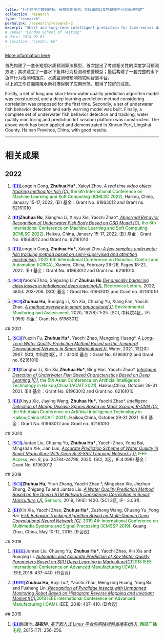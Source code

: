 ```yaml
---
title: "针对时序型数据的短、长期智能预测，目标跟踪以及物联网平台和系统构建"
collection: research
type: "research"
permalink: /research/research-2
excerpt: "Short and long-term intelligent prediction for time-series data, object tracking, and IoT platform and software system construction"
# venue: "London School of Testing"
# date: 2014-02-01
# location: "London, UK"
---
```


[More information here](http://example2.com)

首先构建了一套长短期水质预测算法模型，首次提出了考虑相关性的深度学习预测方法；其次建立了一套水下鱼体行为检测和预警模型；最后构建了一套完整的水下鱼体行为检测和跟踪、水质监测和预测物联网智慧平台。<br>
以上的工作在海南陵水新村港得到了应用示范，取得了较好的成效。

Firstly, a set of long and short-term water quality prediction algorithm model was constructed, and a deep learning prediction method considering correlation was proposed for the first time. Secondly, a set of underwater fish behavior detection and early warning model was built. Finally, a complete set of underwater fish behavior detection and tracking, water quality monitoring and prediction IoT wisdom platform was constructed. The above work has been applied and demonstrated in Xincun Port, Lingshui County, Hainan Province, China, with good results.

<hr>

<!-- <a name="02"></a>
# 2. Short and long-term intelligent prediction for time-series data, object tracking, and IoT platform and software system construction (针对时序型数据的短、长期智能预测，目标跟踪以及物联网平台和系统构建) -->
# 相关成果
## 2022
<ol>
<!--
<p style="margin-top: 8px;"><li><font face="verdana" color="blue"><b>[AAAI]</b></font> Weixuan Liang, <b>Xinwang Liu</b>, Sihang Zhou, Jiyuan Liu, Siwei Wang, En Zhu: <i><u>Robust Graph-based Multi-view Clustering</u></i>. <font color="green">AAAI 2022.</font> (CCF Rank A)<a href = "https://www.aaai.org/AAAI22Papers/AAAI-3353.LiangW.pdf">[PDF]</a><a href = "https://github.com/wxliang/RG-MVC">[Code]</a></li></p>
-->
 
 <!--2-2022-1-->
 <p style="margin-top: 8px;"><li><font face="verdana" color="blue"><b>[EI]</b></font>Longqin Gong,<b> Zhuhua Hu*</b>, Xaioyi Zhou.<i><u> A real time video object tracking method for fish [C].</u></i> <font color="green">the 6th International Conference on Machine Learning and Soft Computing (ICMLSC 2022),</font> Haikou, China, January 15-17, 2022. (EI)  基金：Grant No. 61963012 and Grant no. 62161010</li></p>
 
<!--2-2022-2--> 
 <p style="margin-top: 8px;"><li><font face="verdana" color="blue"><b>[EI]</b></font><b>Zhuhua Hu</b>, Xianghui Li, Xinyu Xie, Yaochi Zhao*.<i><u> Abnormal Behavior Recognition of Underwater Fish Body Based on C3D Model [C].</u></i><font color="green"> the 6th International Conference on Machine Learning and Soft Computing (ICMLSC 2022),</font> Haikou, China, January 15-17, 2022. (EI)  基金：Grant No. 61963012 and Grant no. 62161010</li></p>
 
<!--2-2022-3--> 
 <p style="margin-top: 8px;"><li><font face="verdana" color="blue"><b>[EI]</b></font>Longqin Gong, <b>Zhuhua Hu*</b>, Xaioyi Zhou.<i><u>A few samples underwater fish tracking method based on semi-supervised and attention mechanism,</u></i><font color="green">  2022 6th International Conference on Robotics, Control and Automation (ICRCA),</font> Xiamen, China, February 26-28, Pages 18-22, 2022. (EI) 基金：Grant No. 61963012 and Grant no. 62161010</li></p>
 
<!--2-2022-4--> 
 <p style="margin-top: 8px;"><li><font face="verdana" color="blue"><b>[SCI]</b></font>Yaochi Zhao, Shiguang Liu*,<b>Zhuhua Hu</b>.<i><u>Dynamically balancing class losses in imbalanced deep learning[J].</u></i><font color="green"> Electronics Letters,</font> 2022, 58(5): 203-206. (SCI) 基金：Grant No. 61963012 and Grant no. 62161010</li></p>
 
 <!--2-2022-5--> 
<p style="margin-top: 8px;"><li><font face="verdana" color="blue"><b>[SCI]</b></font><b>Zhuhua Hu</b>, Ruoqing Li, Xin Xia, Chuang Yu, Xiang Fan, Yaochi Zhao. <i><u>A method overview in smart aquaculture[J].</u></i> <font color="green">Environmental Monitoring and Assessment,</font> 2020, 192(8): 1-25. (SCI, 中科院4区，IF: 1.959) 基金：Grant No. 61963012</li></p>
 

  
 
</ol>
## 2021
 <ol>
<!--
<p style="margin-top: 8px;"><li><font face="verdana" color="blue"><b>[TYCB]</b></font> <b>Xinwang Liu</b>, Lei Wang, Jianping Yin, En Zhu, Jian Zhang: <i><u>An Efficient Approach to Integrating Radius Information into Multiple Kernel Learning</u></i>. <font color="green">IEEE Transactions on Cybernetics (<b>TYCB</b>)</font>. 43(2): 557-569 (2013) (CCF Rank B) <a href = "http://citeseerx.ist.psu.edu/viewdoc/download?doi=10.1.1.718.448&rep=rep1&type=pdf">[PDF]</a> <a href = "https://github.com/xinwangliu/Radius-incorporated-MKL-algorithm">[Code]</a></li></p>
-->

<!--2-2022-6--> 
 <p style="margin-top: 8px;"><li><font face="verdana" color="blue"><b>[SCI]</b></font>Yuexin Fu, <b>Zhuhua Hu*</b>, Yaochi Zhao, Mengxing Huang*.  <i><u>A Long-Term Water Quality Prediction Method Based on the Temporal Convolutional Network in Smart Mariculture[J].</u></i> Water, 2021, 13(20): 2907. (SCI, 中科院3区，if：3.103) 基金：Grant No. 61963012 and Grant no. 62161010</li></p>
 
<!--2-2022-7-->
 <p style="margin-top: 8px;"><li><font face="verdana" color="blue"><b>[EI]</b></font>Xianghui Li, Xin Xia,<b>Zhuhua Hu*</b>, Bing Han, Yaochi Zhao*. <i><u>Intelligent Detection of Underwater Fish Speed Characteristics Based on Deep Learning [C].</u></i>  <font color="green">the 5th Asian Conference on Artificial Intelligence Technology in Haikou,China (ACAIT 2021),</font> Haikou,China, October 29-31 2021. (EI) 基金：Grant No. 61963012 and Grant no. 62161010</li></p>
 
 <!--2-2022-8--> 
 <p style="margin-top: 8px;"><li><font face="verdana" color="blue"><b>[EI]</b></font>Xinyu Xie, Jiaying Wang, <b>Zhuhua Hu*</b>, Yaochi Zhao*. <i><u>Intelligent Detection of Mango Disease Spores Based on Mask Scoring R-CNN [C].</u></i>  <font color="green">the 5th Asian Conference on Artificial Intelligence Technology in Haikou,China (ACAIT 2021),</font> Haikou,China, October 29-31 2021. (EI) 基金：Grant No. 61963012 and Grant no. 62161010</li></p>
 

 
 
 
 
 </ol>
## 2020
<ol>
 <!--2-2022-9--> 
<p style="margin-top: 8px;"><li><font face="verdana" color="blue"><b>[SCI]</b></font>Juntao Liu, Chuang Yu, <b>Zhuhua Hu*</b>, Yaochi Zhao, Yong Bai, Mingshan Xie, Jian Luo, <i><u>Accurate Prediction Scheme of Water Quality in Smart Mariculture With Deep Bi-S-SRU Learning Network [J].</u></i> <font color="green">IEEE Access,</font> vol. 8, pp. 24784-24798, 2020. (SCI, 2区，IF:4.098) 基金：Grant No. 61963012</li></p>
 
 
</ol>
## 2019
<ol>
   
<!--2-2022-10-->  
  <p style="margin-top: 8px;"><li><font face="verdana" color="blue"><b>[SCI]</b></font><b>Zhuhua Hu</b>, Yiran Zhang, Yaochi Zhao *, Mingshan Xie, Jiezhuo Zhong, Zhigang Tu and Juntao Liu. <i><u>A Water Quality Prediction Method Based on the Deep LSTM Network Considering Correlation in Smart Mariculture [J].</u></i> <font color="green">Sensors,</font> 2019, 19(6): 1420. (SCI 3区, IF= 3.031).</li></p>
   
   

<!--2-2022-11-->  
<p style="margin-top: 8px;"><li><font face="verdana" color="blue"><b>[EI]</b></font>Xin Xia, Yaochi Zhao, <b>Zhuhua Hu*</b>, Zezhong Wang, Chuang Yu ,Yong Bai. <i><u>Fish Behavior Tracking Algorithm Based on Multi-Domain Deep Convolutional Neural Network [C].</u></i><font color="green"> 2019 4th International Conference on Multimedia Systems and Signal Processing (ICMSSP 2019),</font> Guang Zhou, China, May 10-12, 2019. (EI会议)</li></p>
</ol>
## 2018
<ol>
 
<!--2-2022-12-->  
<p style="margin-top: 8px;"><li><font face="verdana" color="blue"><b>[IEEE]</b></font>Juntao Liu, Chuang Yu, <b>Zhuhua Hu*</b>, Yaochi Zhao, Xin Xia and Ruoqing Li.  <i><u>Automatic and Accurate Prediction of Key Water Quality Parameters Based on SRU Deep Learning in Mariculture[C]</u></i><font color="green">2018 IEEE International Conference on Advanced Manufacturing (ICAM).</font>  IEEE,2018: 437-440. (EI会议)</li></p>
 
<!--2-2022-13-->  
 <p style="margin-top: 8px;"><li><font face="verdana" color="blue"><b>[IEEE]</b></font><b>Zhuhua Hu</b>, Boyi Liu*, Yaochi Zhao, Mengxing Huang, Yong Bai and Fusheng Lin.<i><u> Recognition of Pyralidae Insects with Unmanned Monitoring Robot Based on Histogram Reverse Mapping and Invariant Moment[C].</u></i><font color="green">2018 IEEE International Conference on Advanced Manufacturing (ICAM).</font> IEEE, 2018: 407-410. (EI会议) </li></p>

</ol>
## 2015
<ol>
<!--2-2022-14-->  
<p style="margin-top: 8px;"><li><font face="verdana" color="blue"><b>[EI]</b></font>赵瑶池, <b>胡祝华</b>.<i><u> 基于嵌入式 Linux 平台的网络视频点播系统[J]. </u></i><font color="green">西部广播电视,</font> 2015 (17): 256-256.</li></p>
</ol>



